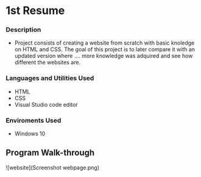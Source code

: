 # 1st Resume
### Description
- Project consists of creating a website from scratch with basic knoledge on HTML and CSS. The goal of this project is to later compare it with an updated version where .... more knowledge was adquired and see how different the websites are.  
### Languages and Utilities Used
- HTML
- CSS
- Visual Studio code editor
### Enviroments Used
- Windows 10
## Program Walk-through
![website](Screenshot webpage.png)
